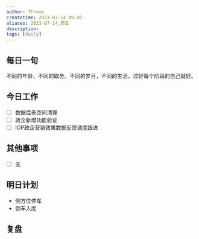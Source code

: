 ```yaml
---
author: TFrose
createtime: 2023-07-14 09:48
aliases: 2023-07-14_周五
description:
tags: [daily]
---
```


## 每日一句
不同的年龄，不同的取舍。不同的岁月，不同的生活。过好每个阶段的自己就好。

## 今日工作
- [ ] 数据库表空间清理
- [ ] 政企新增功能验证
- [ ] IOP政企营销效果数据反馈调度跟进

## 其他事项
- [ ] 无

## 明日计划
- 侧方位停车
- 倒车入库

## 复盘

